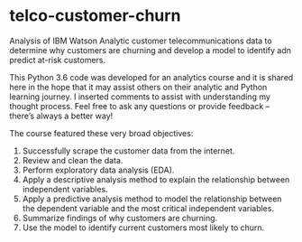 # telco-customer-churn
Analysis of IBM Watson Analytic customer telecommunications data to determine why customers are churning and develop a model to identify adn predict at-risk customers.

This Python 3.6 code was developed for an analytics course and it is shared here in the hope that it may assist others on their analytic and Python learning journey. I inserted comments to assist with understanding my thought process. Feel free to ask any questions or provide feedback – there’s always a better way!

The course featured these very broad objectives:
1) Successfully scrape the customer data from the internet.
2) Review and clean the data.
3) Perform exploratory data analysis (EDA).
4) Apply a descriptive analysis method to explain the relationship between independent variables.
5) Apply a predictive analysis method to model the relationship between the dependent variable and the most critical independent variables.
6) Summarize findings of why customers are churning.
7) Use the model to identify current customers most likely to churn.
